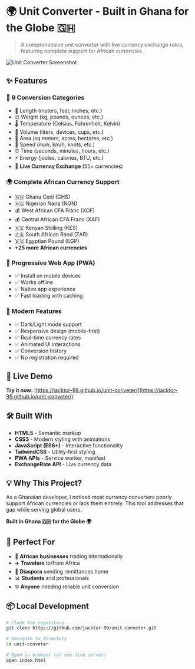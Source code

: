 # 🌍 Unit Converter - Built in Ghana for the Globe 🇬🇭

> A comprehensive unit converter with live currency exchange rates, featuring complete support for African currencies.

![Unit Converter Screenshot](https://via.placeholder.com/800x400/5D5CDE/white?text=Unit+Converter+Screenshot)

## ✨ Features

### 🔄 **9 Conversion Categories**
- 📏 Length (meters, feet, inches, etc.)
- ⚖️ Weight (kg, pounds, ounces, etc.) 
- 🌡️ Temperature (Celsius, Fahrenheit, Kelvin)
- 🥤 Volume (liters, devices, cups, etc.)
- 📐 Area (sq meters, acres, hectares, etc.)
- 🚗 Speed (mph, km/h, knots, etc.)
- ⏰ Time (seconds, minutes, hours, etc.)
- ⚡ Energy (joules, calories, BTU, etc.)
- 💱 **Live Currency Exchange** (55+ currencies)

### 🌍 **Complete African Currency Support**
- 🇬🇭 Ghana Cedi (GHS)
- 🇳🇬 Nigerian Naira (NGN)
- 💰 West African CFA Franc (XOF)
- 💰 Central African CFA Franc (XAF)
- 🇰🇪 Kenyan Shilling (KES)
- 🇿🇦 South African Rand (ZAR)
- 🇪🇬 Egyptian Pound (EGP)
- **+25 more African currencies**

### 📱 **Progressive Web App (PWA)**
- ✅ Install on mobile devices
- ✅ Works offline
- ✅ Native app experience
- ✅ Fast loading with caching

### 🎨 **Modern Features**
- ✅ Dark/Light mode support
- ✅ Responsive design (mobile-first)
- ✅ Real-time currency rates
- ✅ Animated UI interactions
- ✅ Conversion history
- ✅ No registration required

## 🚀 Live Demo

**Try it now:** [https://jacktor-99.github.io/unit-conveter/](https://jacktor-99.github.io/unit-conveter/)

## 🛠️ Built With

- **HTML5** - Semantic markup
- **CSS3** - Modern styling with animations
- **JavaScript (ES6+)** - Interactive functionality
- **TailwindCSS** - Utility-first styling
- **PWA APIs** - Service worker, manifest
- **ExchangeRate API** - Live currency data

## 💡 Why This Project?

As a Ghanaian developer, I noticed most currency converters poorly support African currencies or lack them entirely. This tool addresses that gap while serving global users.

**Built in Ghana 🇬🇭 for the Globe 🌍**

## 🌟 Perfect For

- 💼 **African businesses** trading internationally
- ✈️ **Travelers** to/from Africa  
- 💸 **Diaspora** sending remittances home
- 📊 **Students** and professionals
- 🌐 **Anyone** needing reliable unit conversion

## 📦 Local Development

```bash
# Clone the repository
git clone https://github.com/jacktor-99/unit-conveter.git

# Navigate to directory
cd unit-conveter

# Open in browser (or use live server)
open index.html
